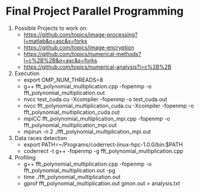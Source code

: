 # Final Project Parallel Programming

1. Possible Projects to work on:
    - https://github.com/topics/image-processing?l=matlab&o=asc&s=forks
    - https://github.com/topics/image-encryption
    - https://github.com/topics/numerical-methods?l=c%2B%2B&o=asc&s=forks
    - https://github.com/topics/numerical-analysis?l=c%2B%2B
2. Execution
    - export OMP_NUM_THREADS=8
    - g++ fft_polynomial_multiplication.cpp -fopenmp -o fft_polynomial_multiplication.out
    - nvcc test_cuda.cu -Xcompiler -fopenmp -o test_cuda.out
    - nvcc fft_polynomial_multiplication_cuda.cu -Xcompiler -fopenmp -o fft_polynomial_multiplication_cuda.out
    - mpiCC fft_polynomial_multiplication_mpi.cpp -fopenmp -o fft_polynomial_multiplication_mpi.out
    - mpirun -n 2 ./fft_polynomial_multiplication_mpi.out
3. Data races detection
    - export PATH=~/Programs/coderrect-linux-hpc-1.0.0/bin:$PATH
    - coderrect -t g++ -fopenmp -g fft_polynomial_multiplication.cpp
4. Profiling
    - g++ fft_polynomial_multiplication.cpp -fopenmp -o fft_polynomial_multiplication.out -pg
    - time ./fft_polynomial_multiplication.out
    - gprof fft_polynomial_multiplication.out gmon.out > analysis.txt